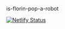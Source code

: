 is-florin-pop-a-robot

[![Netlify Status](https://api.netlify.com/api/v1/badges/a315f327-d92b-451c-a279-dd22afa456b2/deploy-status)](https://app.netlify.com/sites/is-florin-pop-a-robot/deploys)